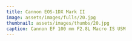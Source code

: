 ```yaml
---
title: Cannon EOS-1DX Mark II
image: assets/images/fulls/20.jpg
thumbnail: assets/images/thumbs/20.jpg
caption: Cannon EF 100 mm F2.8L Macro IS USM
---
```

